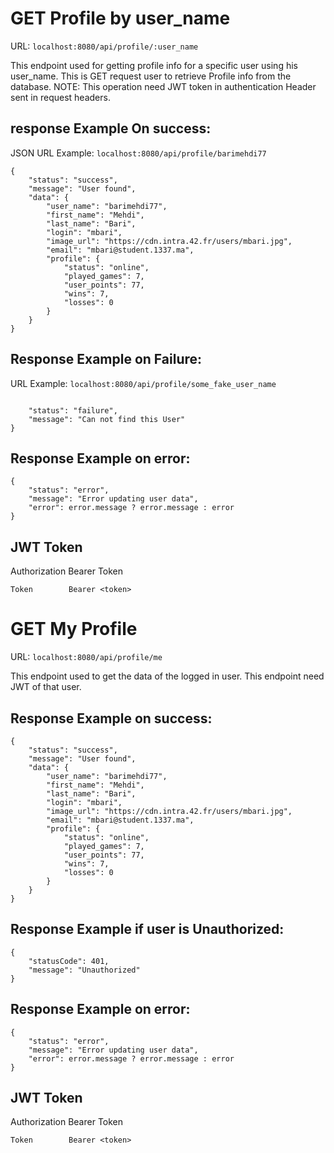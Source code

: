 
# GET Profile by user_name
URL: `localhost:8080/api/profile/:user_name`

This endpoint used for getting profile info for a specific user using his user_name.
This is GET request user to retrieve Profile info from the database.
NOTE: This operation need JWT token in authentication Header sent in request headers.

## response Example On success:
JSON
URL Example: `localhost:8080/api/profile/barimehdi77`
```
{
    "status": "success",
    "message": "User found",
    "data": {
        "user_name": "barimehdi77",
        "first_name": "Mehdi",
        "last_name": "Bari",
        "login": "mbari",
        "image_url": "https://cdn.intra.42.fr/users/mbari.jpg",
        "email": "mbari@student.1337.ma",
        "profile": {
            "status": "online",
            "played_games": 7,
            "user_points": 77,
            "wins": 7,
            "losses": 0
        }
    }
}
```

## Response Example on Failure:
URL Example: `localhost:8080/api/profile/some_fake_user_name`

```

    "status": "failure",
    "message": "Can not find this User"
}
```

## Response Example on error:
```
{
    "status": "error",
    "message": "Error updating user data",
    "error": error.message ? error.message : error
}
```
## JWT Token

Authorization Bearer Token

`Token        Bearer <token>`


# GET My Profile

URL: `localhost:8080/api/profile/me`


This endpoint used to get the data of the logged in user.
This endpoint need JWT of that user.

## Response Example on success:
```
{
    "status": "success",
    "message": "User found",
    "data": {
        "user_name": "barimehdi77",
        "first_name": "Mehdi",
        "last_name": "Bari",
        "login": "mbari",
        "image_url": "https://cdn.intra.42.fr/users/mbari.jpg",
        "email": "mbari@student.1337.ma",
        "profile": {
            "status": "online",
            "played_games": 7,
            "user_points": 77,
            "wins": 7,
            "losses": 0
        }
    }
}
```

## Response Example if user is Unauthorized:
```
{
    "statusCode": 401,
    "message": "Unauthorized"
}
```

## Response Example on error:
```
{
    "status": "error",
    "message": "Error updating user data",
    "error": error.message ? error.message : error
}
```

## JWT Token
Authorization Bearer Token

`Token        Bearer <token>`
